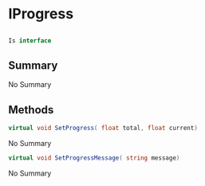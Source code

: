 # IProgress

## 
```c#
Is interface
```

## Summary

No Summary
## Methods

```c#
virtual void SetProgress( float total, float current) 
```
No Summary
```c#
virtual void SetProgressMessage( string message) 
```
No Summary
